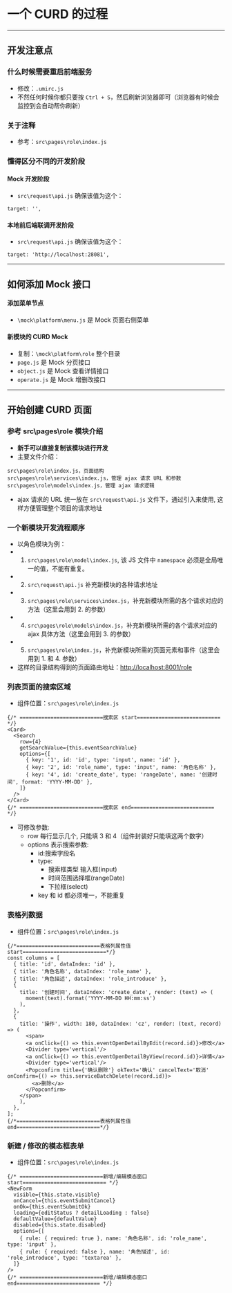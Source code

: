 
# 一个 CURD 的过程

-------------------------------------------------------------------

## 开发注意点

### 什么时候需要重启前端服务

- 修改：`.umirc.js`
- 不然任何时候你都只要按 `Ctrl + S`，然后刷新浏览器即可（浏览器有时候会监控到会自动帮你刷新）


### 关于注释

- 参考：`src\pages\role\index.js`


### 懂得区分不同的开发阶段

#### Mock 开发阶段

- `src\request\api.js` 确保该值为这个：

```
target: '',
```

#### 本地前后端联调开发阶段

- `src\request\api.js` 确保该值为这个：

```
target: 'http://localhost:28081',
```

-------------------------------------------------------------------


## 如何添加 Mock 接口

#### 添加菜单节点

- `\mock\platform\menu.js` 是 Mock 页面右侧菜单

#### 新模块的 CURD Mock

- 复制：`\mock\platform\role` 整个目录
- `page.js` 是 Mock 分页接口 
- `object.js` 是 Mock 查看详情接口 
- `operate.js` 是 Mock 增删改接口 


-------------------------------------------------------------------

## 开始创建 CURD 页面


### 参考 src\pages\role 模块介绍

- **新手可以直接复制该模块进行开发**
- 主要文件介绍：

```
src\pages\role\index.js，页面结构
src\pages\role\services\index.js，管理 ajax 请求 URL 和参数
src\pages\role\models\index.js，管理 ajax 请求逻辑
```

- ajax 请求的 URL 统一放在 `src\request\api.js` 文件下，通过引入来使用, 这样方便管理整个项目的请求地址

### 一个新模块开发流程顺序

- 以角色模块为例：
- 1. `src\pages\role\model\index.js`, 该 JS 文件中 `namespace` 必须是全局唯一的值，不能有重复。
- 2. `src\request\api.js` 补充新模块的各种请求地址
- 3. `src\pages\role\services\index.js`，补充新模块所需的各个请求对应的方法（这里会用到 2. 的参数）
- 4. `src\pages\role\models\index.js`，补充新模块所需的各个请求对应的 ajax 具体方法（这里会用到 3. 的参数）
- 5. `src\pages\role\index.js`，补充新模块所需的页面元素和事件（这里会用到 1. 和 4. 参数）
- 这样的目录结构得到的页面路由地址：<http://localhost:8001/role>


### 列表页面的搜索区域 

- 组件位置：`src\pages\role\index.js`

```
{/* ===========================搜索区 start=========================== */}
<Card>
  <Search
    row={4}
    getSearchValue={this.eventSearchValue}
    options={[
      { key: '1', id: 'id', type: 'input', name: 'id' },
      { key: '2', id: 'role_name', type: 'input', name: '角色名称' },
      { key: '4', id: 'create_date', type: 'rangeDate', name: '创建时间', format: 'YYYY-MM-DD' },
    ]}
  />
</Card>
{/* ===========================搜索区 end=========================== */}
```

- 可修改参数:
	- row 每行显示几个, 只能填 3 和 4（组件封装好只能填这两个数字） 
	- options 表示搜索参数:
		- id:搜索字段名
		- type: 
			- 搜索框类型 输入框(input)
			- 时间范围选择框(rangeDate)
			- 下拉框(select)
		- key 和 id 都必须唯一，不能重复



### 表格列数据

- 组件位置：`src\pages\role\index.js`

```
{/*===========================表格列属性值 start===========================*/}
const columns = [
  { title: 'id', dataIndex: 'id' },
  { title: '角色名称', dataIndex: 'role_name' },
  { title: '角色描述', dataIndex: 'role_introduce' },
  {
    title: '创建时间', dataIndex: 'create_date', render: (text) => (
      moment(text).format('YYYY-MM-DD HH:mm:ss')
    ),
  },
  {
    title: '操作', width: 180, dataIndex: 'cz', render: (text, record) => (
      <span>
      <a onClick={() => this.eventOpenDetailByEdit(record.id)}>修改</a>
      <Divider type='vertical'/>
      <a onClick={() => this.eventOpenDetailByView(record.id)}>详情</a>
      <Divider type='vertical'/>
      <Popconfirm title={'确认删除'} okText='确认' cancelText='取消' onConfirm={() => this.serviceBatchDelete(record.id)}>
        <a>删除</a>
      </Popconfirm>
    </span>
    ),
  },
];
{/*===========================表格列属性值 end===========================*/}
```


### 新建 / 修改的模态框表单

- 组件位置：`src\pages\role\index.js`

```
{/* ===========================新增/编辑模态窗口 start=========================== */}
<NewForm
  visible={this.state.visible}
  onCancel={this.eventSubmitCancel}
  onOk={this.eventSubmitOk}
  loading={editStatus ? detailLoading : false}
  defaultValue={defaultValue}
  disabled={this.state.disabled}
  options={[
    { rule: { required: true }, name: '角色名称', id: 'role_name', type: 'input' },
    { rule: { required: false }, name: '角色描述', id: 'role_introduce', type: 'textarea' },
  ]}
/>
{/* ===========================新增/编辑模态窗口 end=========================== */}
```


